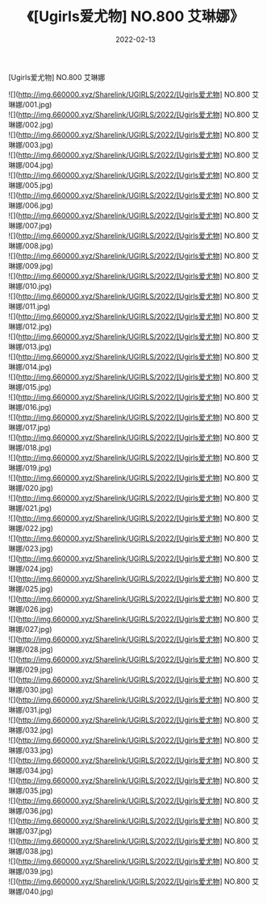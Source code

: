 ﻿---
layout: post
title:  《[Ugirls爱尤物] NO.800 艾琳娜》
date:   2022-02-13
img: http://img.660000.xyz/Sharelink/UGIRLS/2022/[Ugirls爱尤物] NO.800 艾琳娜/000.jpg
categories: [美女, 清纯, 唯美]
---

[Ugirls爱尤物] NO.800 艾琳娜

 ![](http://img.660000.xyz/Sharelink/UGIRLS/2022/[Ugirls爱尤物] NO.800 艾琳娜/001.jpg) <br>![](http://img.660000.xyz/Sharelink/UGIRLS/2022/[Ugirls爱尤物] NO.800 艾琳娜/002.jpg) <br>![](http://img.660000.xyz/Sharelink/UGIRLS/2022/[Ugirls爱尤物] NO.800 艾琳娜/003.jpg) <br>![](http://img.660000.xyz/Sharelink/UGIRLS/2022/[Ugirls爱尤物] NO.800 艾琳娜/004.jpg) <br>![](http://img.660000.xyz/Sharelink/UGIRLS/2022/[Ugirls爱尤物] NO.800 艾琳娜/005.jpg) <br>![](http://img.660000.xyz/Sharelink/UGIRLS/2022/[Ugirls爱尤物] NO.800 艾琳娜/006.jpg) <br>![](http://img.660000.xyz/Sharelink/UGIRLS/2022/[Ugirls爱尤物] NO.800 艾琳娜/007.jpg) <br>![](http://img.660000.xyz/Sharelink/UGIRLS/2022/[Ugirls爱尤物] NO.800 艾琳娜/008.jpg) <br>![](http://img.660000.xyz/Sharelink/UGIRLS/2022/[Ugirls爱尤物] NO.800 艾琳娜/009.jpg) <br>![](http://img.660000.xyz/Sharelink/UGIRLS/2022/[Ugirls爱尤物] NO.800 艾琳娜/010.jpg) <br>![](http://img.660000.xyz/Sharelink/UGIRLS/2022/[Ugirls爱尤物] NO.800 艾琳娜/011.jpg) <br>![](http://img.660000.xyz/Sharelink/UGIRLS/2022/[Ugirls爱尤物] NO.800 艾琳娜/012.jpg) <br>![](http://img.660000.xyz/Sharelink/UGIRLS/2022/[Ugirls爱尤物] NO.800 艾琳娜/013.jpg) <br>![](http://img.660000.xyz/Sharelink/UGIRLS/2022/[Ugirls爱尤物] NO.800 艾琳娜/014.jpg) <br>![](http://img.660000.xyz/Sharelink/UGIRLS/2022/[Ugirls爱尤物] NO.800 艾琳娜/015.jpg) <br>![](http://img.660000.xyz/Sharelink/UGIRLS/2022/[Ugirls爱尤物] NO.800 艾琳娜/016.jpg) <br>![](http://img.660000.xyz/Sharelink/UGIRLS/2022/[Ugirls爱尤物] NO.800 艾琳娜/017.jpg) <br>![](http://img.660000.xyz/Sharelink/UGIRLS/2022/[Ugirls爱尤物] NO.800 艾琳娜/018.jpg) <br>![](http://img.660000.xyz/Sharelink/UGIRLS/2022/[Ugirls爱尤物] NO.800 艾琳娜/019.jpg) <br>![](http://img.660000.xyz/Sharelink/UGIRLS/2022/[Ugirls爱尤物] NO.800 艾琳娜/020.jpg) <br>![](http://img.660000.xyz/Sharelink/UGIRLS/2022/[Ugirls爱尤物] NO.800 艾琳娜/021.jpg) <br>![](http://img.660000.xyz/Sharelink/UGIRLS/2022/[Ugirls爱尤物] NO.800 艾琳娜/022.jpg) <br>![](http://img.660000.xyz/Sharelink/UGIRLS/2022/[Ugirls爱尤物] NO.800 艾琳娜/023.jpg) <br>![](http://img.660000.xyz/Sharelink/UGIRLS/2022/[Ugirls爱尤物] NO.800 艾琳娜/024.jpg) <br>![](http://img.660000.xyz/Sharelink/UGIRLS/2022/[Ugirls爱尤物] NO.800 艾琳娜/025.jpg) <br>![](http://img.660000.xyz/Sharelink/UGIRLS/2022/[Ugirls爱尤物] NO.800 艾琳娜/026.jpg) <br>![](http://img.660000.xyz/Sharelink/UGIRLS/2022/[Ugirls爱尤物] NO.800 艾琳娜/027.jpg) <br>![](http://img.660000.xyz/Sharelink/UGIRLS/2022/[Ugirls爱尤物] NO.800 艾琳娜/028.jpg) <br>![](http://img.660000.xyz/Sharelink/UGIRLS/2022/[Ugirls爱尤物] NO.800 艾琳娜/029.jpg) <br>![](http://img.660000.xyz/Sharelink/UGIRLS/2022/[Ugirls爱尤物] NO.800 艾琳娜/030.jpg) <br>![](http://img.660000.xyz/Sharelink/UGIRLS/2022/[Ugirls爱尤物] NO.800 艾琳娜/031.jpg) <br>![](http://img.660000.xyz/Sharelink/UGIRLS/2022/[Ugirls爱尤物] NO.800 艾琳娜/032.jpg) <br>![](http://img.660000.xyz/Sharelink/UGIRLS/2022/[Ugirls爱尤物] NO.800 艾琳娜/033.jpg) <br>![](http://img.660000.xyz/Sharelink/UGIRLS/2022/[Ugirls爱尤物] NO.800 艾琳娜/034.jpg) <br>![](http://img.660000.xyz/Sharelink/UGIRLS/2022/[Ugirls爱尤物] NO.800 艾琳娜/035.jpg) <br>![](http://img.660000.xyz/Sharelink/UGIRLS/2022/[Ugirls爱尤物] NO.800 艾琳娜/036.jpg) <br>![](http://img.660000.xyz/Sharelink/UGIRLS/2022/[Ugirls爱尤物] NO.800 艾琳娜/037.jpg) <br>![](http://img.660000.xyz/Sharelink/UGIRLS/2022/[Ugirls爱尤物] NO.800 艾琳娜/038.jpg) <br>![](http://img.660000.xyz/Sharelink/UGIRLS/2022/[Ugirls爱尤物] NO.800 艾琳娜/039.jpg) <br>![](http://img.660000.xyz/Sharelink/UGIRLS/2022/[Ugirls爱尤物] NO.800 艾琳娜/040.jpg) <br>